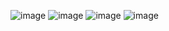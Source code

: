 ![image](https://user-images.githubusercontent.com/71113346/164800635-a3d574ec-d103-4324-bd29-83758e75b0b0.png)
![image](https://user-images.githubusercontent.com/71113346/164800658-c57ba89d-da3c-481e-8a1f-5e9ff3995e16.png)
![image](https://user-images.githubusercontent.com/71113346/164800674-332331a5-455d-4576-a9a1-db15e6b04845.png)
![image](https://user-images.githubusercontent.com/71113346/164800703-51bed680-4b47-47a2-a2f7-07d28159c11c.png)

